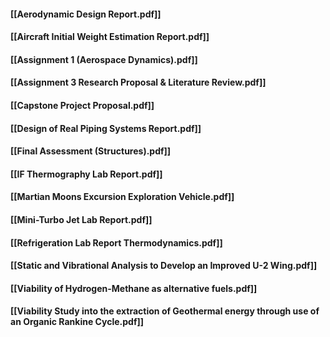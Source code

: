 #### [[Aerodynamic Design Report.pdf]]
#### [[Aircraft Initial Weight Estimation Report.pdf]]
#### [[Assignment 1 (Aerospace Dynamics).pdf]]
#### [[Assignment 3 Research Proposal & Literature Review.pdf]]
#### [[Capstone Project Proposal.pdf]]
#### [[Design of Real Piping Systems Report.pdf]]
#### [[Final Assessment (Structures).pdf]]
#### [[IF Thermography Lab Report.pdf]]
#### [[Martian Moons Excursion Exploration Vehicle.pdf]]
#### [[Mini-Turbo Jet Lab Report.pdf]]
#### [[Refrigeration Lab Report Thermodynamics.pdf]]
#### [[Static and Vibrational Analysis to Develop an Improved U-2 Wing.pdf]]
#### [[Viability of Hydrogen-Methane as alternative fuels.pdf]]
#### [[Viability Study into the extraction of Geothermal energy through use of an Organic Rankine Cycle.pdf]]
